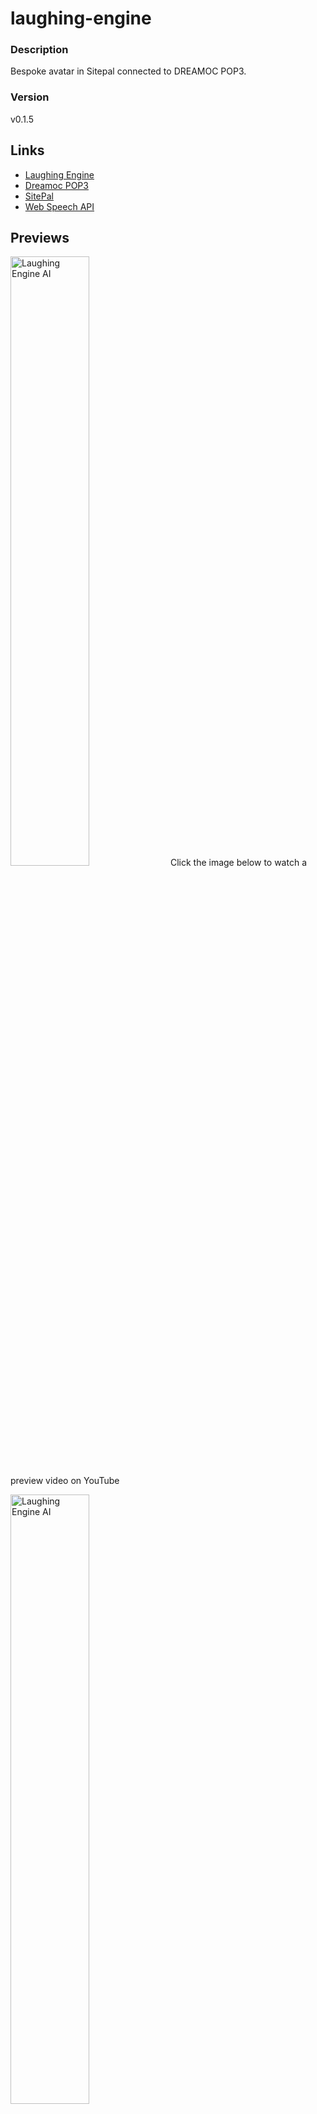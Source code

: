 # laughing-engine

### Description
Bespoke avatar in Sitepal connected to DREAMOC POP3.

### Version
v0.1.5

## Links
- [Laughing Engine](https://pradheon.github.io/laughing-engine/ "Laughing Engine")
- [Dreamoc POP3](https://www.realfiction.com/solutions/dreamoc-pop-3 "Dreamoc POP3")
- [SitePal](https://www.sitepal.com/ "SitePal")
- [Web Speech API](https://developer.mozilla.org/en-US/docs/Web/API/Web_Speech_API/Using_the_Web_Speech_API "Web Speech API")

## Previews
<img width="50%" alt="Laughing Engine AI" src="https://cdn.discordapp.com/attachments/730143569448403076/1009603811570098216/Screenshot_2022-08-17_162445.jpg"/>
Click the image below to watch a preview video on YouTube

<a href="http://www.youtube.com/watch?feature=player_embedded&v=UsFdgl9fI5M" target="_blank"><img src="http://img.youtube.com/vi/UsFdgl9fI5M/0.jpg" alt="Laughing Engine AI" width="50%"/></a>

## Built With
- HTML5
- CSS3
- JavaScript

## Team & Collaborators
- **Joshan Rai** ([GitHub](https://github.com/Pradheon))
- **Michael Mcginnis** ([GitHub](https://github.com/Rukosa))
- **Alexander Ochoa** ([GitHub](https://github.com/Alexander-J-Ochoa))
- **Tania Peitzker** ([LinkedIn](https://www.linkedin.com/in/taniapeitzker/?originalSubdomain=uk))
- **Darren Lee** ([LinkedIn](https://www.linkedin.com/in/darren-lee-ab1a0a2/))

## Copyright
This project is licensed under the terms of the MIT license.

